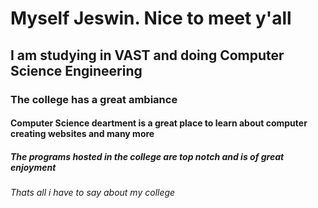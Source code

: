 # Myself Jeswin. Nice to meet y'all
## I am studying in VAST and doing Computer Science Engineering
### The college has a great ambiance 
#### Computer Science deartment is a great place to learn about computer creating websites and many more
##### The programs hosted in the college are top notch and is of great enjoyment
###### Thats all i have to say about my college
